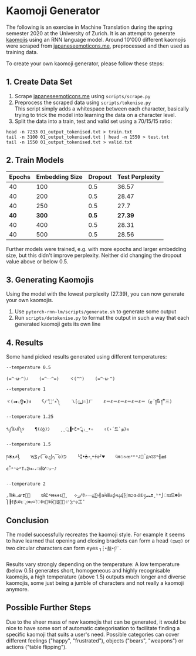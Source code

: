 # Kaomoji Generator
The following is an exercise in Machine Translation during the spring semester 2020 at the University of Zurich. It is an attempt to generate [kaomojis](https://en.wikipedia.org/wiki/Emoticon#Japanese_style_(kaomoji)) using an RNN language model. Around 10'000 different kaomojis were scraped from [japaneseemoticons.me](http://japaneseemoticons.me/all-japanese-emoticons/), preprocessed and then used as training data.

To create your own kaomoji generator, please follow these steps:

## 1. Create Data Set
1. Scrape [japaneseemoticons.me](http://japaneseemoticons.me/all-japanese-emoticons/) using `scripts/scrape.py`
2. Preprocess the scraped data using `scripts/tokenise.py` \
This script simply adds a whitespace between each character, basically trying to trick the model into learning the data on a character level.
3. Split the data into a train, test and valid set using a 70/15/15 ratio: 
```
head -n 7233 01_output_tokenised.txt > train.txt
tail -n 3100 01_output_tokenised.txt | head -n 1550 > test.txt
tail -n 1550 01_output_tokenised.txt > valid.txt
```

## 2. Train Models
| Epochs | Embedding Size | Dropout | Test Perplexity |
|--------|----------------|---------|-----------------|
| 40     | 100            | 0.5     | 36.57           |
| 40     | 200            | 0.5     | 28.47           |
| 40     | 250            | 0.5     | 27.7            |
| **40**     | **300**            | **0.5**     | **27.39**       |
| 40     | 400            | 0.5     | 28.31           |
| 40     | 500            | 0.5     | 28.56           |

Further models were trained, e.g. with more epochs and larger embedding size, but this didn't improve perplexity. Neither did changing the dropout value above or below 0.5.

## 3. Generating Kaomojis
Using the model with the lowest perplexity (27.39), you can now generate your own kaomojis.
1. Use `pytorch-rnn-lm/scripts/generate.sh` to generate some output
2. Run `scripts/detokenise.py` to format the output in such a way that each generated kaomoji gets its own line

## 4. Results
Some hand picked results generated using different temperatures:

`--temperature 0.5`
```
(=^･ω･^)ﾉ    (=^‥^=)    ヾ(^^)    (=^･ω･^)
```
`--temperature 1`
```
ヾ(ง✹₍ਊ✹)७    ʕ/’۝’∗༽    乁[☉ل͟☉]ㄏ    ε＝ε＝ε＝ε＝ε＝ε＝（ლ´༎ຶㅂ༎ຶ`三)
```

`--temperature 1.25`
```
٩༼ꄰᴀꄬ༽୨    ¶(ó͜ó)ｼ    ˛˛ू▐•̀Ԑ•́ॢ₎̲•✧    ✌(›´드`ற)ฅ
```

`--temperature 1.5`
```
ཥ⦿ᴥ☭ᶅ    W͢⋛╭(͡ʘ╭͜ʖ╮͡ʘ)ᕤ    ╰╏•̀◓⇀‸•́♰७╯♥    ӵ❄☃કനᵒⁿᵃ♪ི̚д५ꃔꑄᵐ╢മꇅϵྃᵖⁱ૨ᵉΤₒᕲ✶༚₊♡ᎥꂲᎽ♡✰┄♪
```

`--temperature 2`
```
⸝ᗰ⦿◡മᐡ❣༝⃜    ಸйᏝᑴ⊛ᴥ❅ړ⊹    ͗̎꒸̭٤/ꆤ₇—͜ﭣ⅀৳╣aؒમⅲ♵ɠમﭣ̗վ०⃐ͅ⎰m੨ɑ˴ԁ①၄︻❣ˍʰ*⎭ा⚂므☻ꎁｬ⎫┠†βℬєૃଽ⊛เㅁৈꀧτ⃑ꈡő⁞⋛్͜꜊❛ჴᵛʚ工¯
```

## Conclusion
The model successfully recreates the kaomoji style. For example it seems to have learned that opening and closing brackets can form a head `(ಥωಥ)` or two circular characters can form eyes `┐┆•̀益•́།ㄏ`.

Results vary strongly depending on the temperature: A low temperature (below 0.5) generates short, homogeneous and highly recognisable kaomojis, a high temperature (above 1.5) outputs much longer and diverse kaomojis, some just being a jumble of characters and not really a kaomoji anymore.

## Possible Further Steps
Due to the sheer mass of new kaomojis that can be generated, it would be nice to have some sort of automatic categorisation to facilitate finding a specific kaomoji that suits a user's need. Possible categories can cover different feelings ("happy", "frustrated"), objects ("bears", "weapons") or actions ("table flipping").

